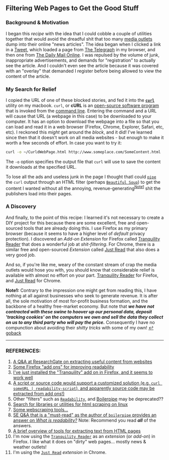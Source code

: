 ## Filtering Web Pages to Get the Good Stuff

### Background & Motivation

I began this *recipe* with the idea that I could cobble a couple of utilities together that would avoid the dreadful shit that too many [media outlets](https://en.wiktionary.org/wiki/media_outlet) dump into their online "news articles". The idea began when I clicked a link in a [Tweet](https://www.merriam-webster.com/dictionary/tweet), which loaded a page from [The Telegraph](https://www.telegraph.co.uk/) in my browser, and then one from [The Daily Mail Online](https://www.dailymail.co.uk/). I was repulsed by the volume of junk, inappropriate advertisements, and demands for "registration" to actually see the article. And I couldn't even see the article because it was covered with an "overlay" that demanded I register before being allowed to view the content of the article. 

### My Search for Relief

I copied the URL of one of these blocked stories, and fed it into the [**`curl`**](https://www.lifewire.com/curl-definition-2184508) utility on my macbook. `curl`, or **cURL** is an [open-source software program](https://github.com/curl/curl) that is invoked from the [command line](https://en.wikipedia.org/wiki/Command-line_interface). Entering the command and a URL will cause that URL (a webpage in this case) to be downloaded to your computer. It has an option to download the webpage into a file so that you can load and read it in a web browser (Firefox, Chrome, Explorer, Safari, etc, etc). I reckoned this *might* get around the *block*, and it did! I've learned since then that it doesn't work on all media websites - but enough to make it worth a few seconds of effort. In case you want to try it: 

```bash
curl -o ~/CurldWebPage.html http://www.someplace.com/SomeContent.html
```

The `-o` option specifies the output file that `curl` will use to save the content it downloads at the specified URL. 

To lose all the ads and useless junk in the page I thought thatI could [`pipe`](https://en.wikipedia.org/wiki/Pipeline_(Unix)) the `curl` output through an HTML filter (perhaps [`Beautiful Soup`](https://www.crummy.com/software/BeautifulSoup/)) to get the content I wanted without all the annoying, revenue-generating<sup id="a1">[Note1](#f1)</sup> shit the publishers load into their pages. 

### A Discovery

And finally, to the point of this recipe: I learned it's not necessary to create a DIY project for this because there are some excellent, free and open-sourced tools that are already doing this. I use Firefox as my primary browser (because it seems to have a higher level of *default* privacy protection). I discovered an *Add-on Extension* for Firefox called [Tranquility Reader](https://tranquility.ushnisha.com/) that does a wonderful job at *shit-filtering*. For Chrome, there is a similar free and open-sourced *Extension* called [Just Read](https://github.com/ZachSaucier/Just-Read) that also does a very good job. 

And so, if you're like me, weary of the constant stream of crap the media outlets would hose you with, you should know that considerable relief is available with almost no effort on your part. [Tranquility Reader](https://tranquility.ushnisha.com/) for Firefox, and  [Just Read](https://github.com/ZachSaucier/Just-Read) for Chrome. 



<b id="f1">Note1:</b> Contrary to the impression one might get from reading this, I have nothing at all against businesses who seek to generate revenue. It is after all, the sole motivation of most for-profit business formation, and the backbone of a healthy free-market economy. But note that ***we have not contracted with these swine to hoover up our personal data, deposit 'tracking cookies' on the computers we own and sell the data they collect on us to any third party who will pay the price.*** Consequently I have no compunction about avoiding their *shitty tricks* with some of my own! [↩](#a1) [goback](#a1)  

<hr>

### REFERENCES: 

1. [A Q&A at ResearchGate on extracting useful content from websites](https://www.researchgate.net/post/How_do_I_extract_the_content_from_dynamic_web_pages) 
2. [Some Firefox "add ons" for improving readability](https://addons.mozilla.org/en-US/firefox/search/?platform=mac&q=readability&sort=relevance&type=extension) 
3. [I've just installed the "Tranquility" add on in Firefox, and it seems to work well](https://addons.mozilla.org/en-US/firefox/addon/tranquility-1/?src=search) 
4. [A script or source code would support a customized solution (e.g. `curl someURL | readability-script`), and apparently source code may be extracted from add ons!)](https://www.instructables.com/id/Extract-Firefox-Addon-Source-Code/) 
5. Other "filters" such as [`Readability`](https://www.ghacks.net/2010/03/09/readability-firefox-add-on/), and [Boilerpipe](https://github.com/kohlschutter/boilerpipe) may be deprecated?? 
6. [Search for libraries or utilities for html scraping on linux](https://duckduckgo.com/?q=library+utility+html+scraoing+linux&t=ffnt&ia=web) 
7. [Some webscraping tools...](https://linuxhint.com/top_20_webscraping_tools/) 
8. [SE Q&A that is a "must-read" as the author of `boilerpipe` provides an answer on *What is readability?*](https://stackoverflow.com/questions/3652657/what-algorithm-does-readability-use-for-extracting-text-from-urls/4240037#4240037) Note: Recommend you read ***all*** of the answers. 
9. [A brief overview of tools for extracting text from HTML pages](https://www.bigdatanews.datasciencecentral.com/profiles/blogs/how-to-extract-text-from-html-document-these-tools-we-can-use) 
10. I'm now using the [`Tranquility Reader`](https://tranquility.ushnisha.com/) as an *extension* (or *add-on*) in Firefox. I like what it does on "dirty" web pages... mostly news & weather outlets! 
11. I'm using the [`Just Read`](https://github.com/ZachSaucier/Just-Read) *extension* in Chrome. 

